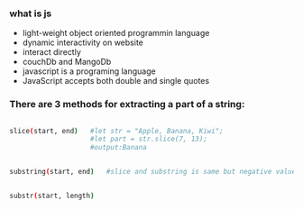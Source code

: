 ### what is js

- light-weight object oriented programmin language
- dynamic interactivity on website 
- interact directly
- couchDb and MangoDb
- javascript is a programing language
- JavaScript accepts both double and single quotes 


### There are 3 methods for extracting a part of a string:
```bash

slice(start, end)   #let str = "Apple, Banana, Kiwi";
                    #let part = str.slice(7, 13);
                    #output:Banana


substring(start, end)   #slice and substring is same but negative value not supported


substr(start, length)


 